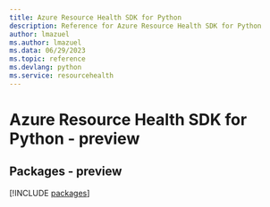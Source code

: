 ```yaml
---
title: Azure Resource Health SDK for Python
description: Reference for Azure Resource Health SDK for Python
author: lmazuel
ms.author: lmazuel
ms.data: 06/29/2023
ms.topic: reference
ms.devlang: python
ms.service: resourcehealth
---
```

# Azure Resource Health SDK for Python - preview
## Packages - preview
[!INCLUDE [packages](resource-health-index.md)]